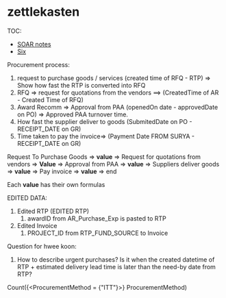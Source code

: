 # zettlekasten

TOC:
- [SOAR notes](./zSOAR.md)
- [Six](./zSix.md)

Procurement process:

1. request to purchase goods / services (created time of RFQ - RTP) => Show how fast the RTP is converted into RFQ
2. RFQ => request for quotations from the vendors ==> (CreatedTime of AR - Created Time of RFQ)
3. Award Recomm => Approval from PAA (openedOn date - approvedDate on PO) => Approved PAA turnover time.
4. How fast the supplier deliver to goods (SubmitedDate on PO - RECEIPT_DATE on GR)
5. Time taken to pay the invoice=> (Payment Date FROM SURYA - RECEIPT_DATE on GR)

Request To Purchase Goods => **value** => Request for quotations from vendors => **Value** => Approval from PAA => **value** => Suppliers deliver goods => **value** => Pay invoice => **value** => end

Each **value** has their own formulas 


EDITED DATA:
1. Edited RTP (EDITED RTP) 
	1. awardID from AR_Purchase_Exp is pasted to RTP
2. Edited Invoice 
	1. PROJECT_ID from RTP_FUND_SOURCE to Invoice

Question for hwee koon:
1. How to describe urgent purchases? Is it when the created datetime of RTP + estimated delivery lead time is later than the need-by date from RTP?


Count({<ProcurementMethod = {"ITT"}>} ProcurementMethod)